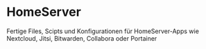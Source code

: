 # HomeServer
Fertige Files, Scipts und Konfigurationen für HomeServer-Apps wie Nextcloud, Jitsi, Bitwarden, Collabora oder Portainer
